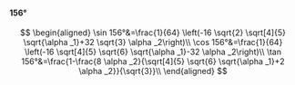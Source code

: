 #### 156°

$$
\begin{aligned}
\sin 156°&=\frac{1}{64} \left(-16 \sqrt{2} \sqrt[4]{5} \sqrt{\alpha _1}+32 \sqrt{3} \alpha _2\right)\\
\cos 156°&=\frac{1}{64} \left(-16 \sqrt[4]{5} \sqrt{6} \sqrt{\alpha _1}-32 \alpha _2\right)\\
\tan 156°&=\frac{1-\frac{8 \alpha _2}{\sqrt[4]{5} \sqrt{6} \sqrt{\alpha _1}+2 \alpha _2}}{\sqrt{3}}\\
\end{aligned}
$$

